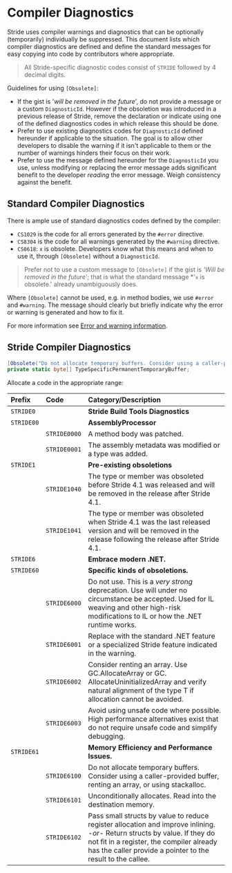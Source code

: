 # Compiler Diagnostics

Stride uses compiler warnings and diagnostics that can be optionally (temporarily) individually be suppressed.
This document lists which compiler diagnostics are defined and define the standard messages for easy copying into code by contributors where appropriate.

> All Stride-specific diagnostic codes consist of `STRIDE` followed by 4 decimal digits.

Guidelines for using `[Obsolete]`:
* If the gist is '*will be removed in the future*', do not provide a message or a custom `DiagnosticId`. However if the obsoletion was introduced in a previous release of Stride, remove the declaration or indicate using one of the defined diagnostics codes in which release this should be done.
* Prefer to use existing diagnostics codes for `DiagnosticId` defined hereunder if applicable to the situation. The goal is to allow other developers to disable the warning if it isn't applicable to them or the number of warnings hinders their focus on their work.
* Prefer to use the message defined hereunder for the `DiagnosticId` you use, unless modifying or replacing the error message adds significant benefit to the developer *reading* the error message. Weigh consistency against the benefit.

## Standard Compiler Diagnostics
There is ample use of standard diagnostics codes defined by the compiler:
* `CS1029` is the code for all errors generated by the `#error` directive.
* `CS8304` is the code for all warnings generated by the `#warning` directive.
* `CS0618`: `x` is obsolete. Developers know what this means and when to use it, through `[Obsolete]` without a `DiagnosticId`.

> Prefer not to use a custom message to `[Obsolete]` if the gist is *'Will be removed in the future'*; that is what the standard message *'`x` is obsolete.' already unambiguously does.

Where `[Obsolete]` cannot be used, e.g. in method bodies, we use `#error` and `#warning`.
The message should clearly but briefly indicate why the error or warning is generated and how to fix it.

For more information see [Error and warning information](https://docs.microsoft.com/en-us/dotnet/csharp/language-reference/preprocessor-directives#error-and-warning-information).

## Stride Compiler Diagnostics

```CS
[Obsolete("Do not allocate temporary buffers. Consider using a caller-provided buffer, renting an array, or using stackalloc.", DiagnosticId = "STRIDE6100")]
private static byte[] TypeSpecificPermanentTemporaryBuffer;
```

Allocate a code in the appropriate range:

|Prefix|Code|Category/Description|
|:--|:--|:--|
|`STRIDE0`||**Stride Build Tools Diagnostics**
|`STRIDE00`||**AssemblyProcessor**
||`STRIDE0000`|A method body was patched.|
||`STRIDE0001`|The assembly metadata was modified or a type was added.|
|`STRIDE1`||**Pre-existing obsoletions**
||`STRIDE1040`|The type or member was obsoleted before Stride 4.1 was released and will be removed in the release after Stride 4.1.
||`STRIDE1041`|The type or member was obsoleted when Stride 4.1 was the last released version and will be removed in the release following the release after Stride 4.1.
|`STRIDE6`||**Embrace modern .NET.**
|`STRIDE60`||**Specific kinds of obsoletions.**
||`STRIDE6000`|Do not use. This is a *very strong* deprecation. Use will under no circumstance be accepted. Used for IL weaving and other high-risk modifications to IL or how the .NET runtime works.
||`STRIDE6001`|Replace with the standard .NET feature or a specialized Stride feature indicated in the warning.
||`STRIDE6002`|Consider renting an array. Use GC.AllocateArray or GC. AllocateUninitializedArray and verify natural alignment of the type T if allocation cannot be avoided.
||`STRIDE6003`|Avoid using unsafe code where possible. High performance alternatives exist that do not require unsafe code and simplify debugging.
|`STRIDE61`||**Memory Efficiency and Performance Issues.**
||`STRIDE6100`|Do not allocate temporary buffers. Consider using a caller-provided buffer, renting an array, or using stackalloc.
||`STRIDE6101`|Unconditionally allocates. Read into the destination memory.
||`STRIDE6102`|Pass small structs by value to reduce register allocation and improve inlining. *-or-* Return structs by value. If they do not fit in a register, the compiler already has the caller provide a pointer to the result to the callee.